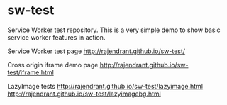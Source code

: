 # sw-test
Service Worker test repository. This is a very simple demo to show basic service worker features in action.

Service Worker test page
http://rajendrant.github.io/sw-test/

Cross origin iframe demo page
http://rajendrant.github.io/sw-test/iframe.html

LazyImage tests
http://rajendrant.github.io/sw-test/lazyimage.html
http://rajendrant.github.io/sw-test/lazyimagebg.html
